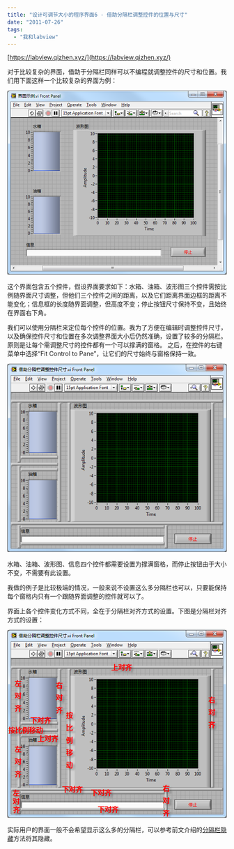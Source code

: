 ```yaml
---
title: "设计可调节大小的程序界面6 - 借助分隔栏调整控件的位置与尺寸"
date: "2011-07-26"
tags: 
  - "我和labview"
---
```


[https://labview.qizhen.xyz/](https://labview.qizhen.xyz/)

对于比较复杂的界面，借助于分隔栏同样可以不编程就调整控件的尺寸和位置。我们用下面这样一个比较复杂的界面为例：

![image5](images/image5.png "image5")

这个界面包含五个控件，假设界面要求如下：水箱、油箱、波形图三个控件需按比例随界面尺寸调整，但他们三个控件之间的距离，以及它们距离界面边框的距离不能变化；信息框的长度随界面调整，但高度不变；停止按钮尺寸保持不变，且始终在界面右下角。

我们可以使用分隔栏来定位每个控件的位置。我为了方便在编辑时调整控件尺寸，以及确保控件尺寸和位置在多次调整界面大小后仍然准确，设置了较多的分隔栏。原则是让每个需调整尺寸的控件都有一个可以撑满的窗格。 之后，在控件的右键菜单中选择“Fit Control to Pane”，让它们的尺寸始终与窗格保持一致。

![image9](images/image9.png "image9")

水箱、油箱、波形图、信息四个控件都需要设置为撑满窗格，而停止按钮由于大小不变，不需要有此设置。

我做的例子是比较极端的情况，一般来说不设置这么多分隔栏也可以，只要能保持每个窗格内只有一个跟随界面调整的控件就可以了。

界面上各个控件变化方式不同，全在于分隔栏对齐方式的设置。下图是分隔栏对齐方式的设置：

![image15](images/image15.png "image15")

实际用户的界面一般不会希望显示这么多的分隔栏，可以参考前文介绍的[分隔栏隐藏](http://ruanqizhen.wordpress.com/2011/07/19/%E8%AE%BE%E8%AE%A1%E5%8F%AF%E8%B0%83%E8%8A%82%E5%A4%A7%E5%B0%8F%E7%9A%84%E7%A8%8B%E5%BA%8F%E7%95%8C%E9%9D%A22-%E7%AA%97%E6%A0%BC%E5%92%8C%E5%88%86%E9%9A%94%E6%A0%8F/)方法将其隐藏。
